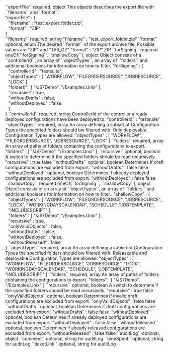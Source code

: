 <tr>
<td>``exportFile``</td>
<td>required, object</td>
<td>This objects describes the export file with ``filename`` and ``format``.</td>
<td><div>"exportFile" : {</div>
    <div style="padding-left:10px;">"filename" : "test_export_folder.zip",</div>
    <div style="padding-left:10px;">"format" : "ZIP"</div>
    <div>}</div></td>
<td></td>
</tr>
<tr>
<td style="padding-left:20px;">``filename``</td>
<td>required, string</td>
<td></td>
<td>"filename" : "test_export_folder.zip"</td>
<td></td>
</tr>
<tr>
<td style="padding-left:20px;">``format``</td>
<td>optional, enum</td>
<td>The desired ``format`` of the export archive file. Possible values are "ZIP" and "TAR_GZ"</td>
<td>"format" : "ZIP"</td>
<td>ZIP</td>
</tr>
<tr>
<td>``forSigning``</td>
<td>required oneOf(``forSigning``, ``shallowCopy``), object</td>
<td>Object consists of a ``controllerId``, an array of ``objectTypes``, an array of ``folders`` and additional booleans for information on how to filter.</td>
<td>"forSigning" : {
<div style="padding-left:10px;">"controllerId" : "testsuite",</div>
<div style="padding-left:10px;">"objectTypes" : [ "WORKFLOW", "FILEORDERSOURCE", "JOBRESOURCE", "LOCK" ],</div>
<div style="padding-left:10px;">"folders" : [ "/JS7Demo", "/Examples.Unix" ],</div>
<div style="padding-left:10px;">"recursive" : true,</div>
<div style="padding-left:10px;">"withoutDrafts" : false,</div>
<div style="padding-left:10px;">"withoutDeployed" : false</div>
<div style="padding-left:10px;">}</div>
}</td>
<td></td>
</tr>
<tr>
<td style="padding-left:20px;">``controllerId``</td>
<td>required, string</td>
<td>ControllerId of the controller already deployed configurations have been deployed to.</td>
<td>"controllerId" : "testsuite"</td>
<td></td>
</tr>
<tr>
<td style="padding-left:20px;">``objectTypes``</td>
<td>required, array</td>
<td>An array defining a subset of Configuration Types the specified folders should bw filtered with. Only deployable Configuration Types are allowed.</td>
<td>"objectTypes" : [ "WORKFLOW", "FILEORDERSOURCE", "JOBRESOURCE", "LOCK" ]</td>
<td></td>
</tr>
<tr>
<td style="padding-left:20px;">``folders``</td>
<td>required, array</td>
<td>An array of paths of folders containing the configurations to export.</td>
<td>"folders" : [ "/JS7Demo", "/Examples.Unix" ]</td>
<td></td>
</tr>
<tr>
<td style="padding-left:20px;">``recursive``</td>
<td>optional, boolean</td>
<td>A switch to determine if the specified folders should be read recursively.</td>
<td>"recursive" : true</td>
<td>false</td>
</tr>
<tr>
<td style="padding-left:20px;">``withoutDrafts``</td>
<td>optional, boolean</td>
<td>Determines if draft configurations are excluded from export.</td>
<td>"withoutDrafts" : false</td>
<td>false</td>
</tr>
<tr>
<td style="padding-left:20px;">``withoutDeployed``</td>
<td>optional, boolean</td>
<td>Determines if already deployed configurations are excluded from export.</td>
<td>"withoutDeployed" : false</td>
<td>false</td>
</tr>
<tr>
<td>``shallowCopy``</td>
<td>required oneOf(``forSigning``, ``shallowCopy``), object</td>
<td>Object consists of an array of ``objectTypes``, an array of ``folders`` and additional booleans for information on how to filter..</td>
<td>"shallowCopy" : {
<div style="padding-left:10px;">"objectTypes" : [ "WORKFLOW", "FILEORDERSOURCE", "JOBRESOURCE", "LOCK", "WORKINGDAYSCALENDAR", "SCHEDULE", "JOBTEMPLATE", "INCLUDESCRIPT" ],</div>
<div style="padding-left:10px;">"folders" : [ "/JS7Demo", "/Examples.Unix" ],</div>
<div style="padding-left:10px;">"recursive" : true,</div>
<div style="padding-left:10px;">"onlyValidObjects" : false,</div>
<div style="padding-left:10px;">"withoutDrafts" : false,</div>
<div style="padding-left:10px;">"withoutDeployed" : false,</div>
<div style="padding-left:10px;">"withoutReleased" : false</div>
}</td>
<td></td>
</tr>
<tr>
<td style="padding-left:20px;">``objectTypes``</td>
<td>required, array</td>
<td>An array defining a subset of Configuration Types the specified folders should bw filtered with. Releaseable and deployable Configuration Types are allowed.</td>
<td>"objectTypes" : [ "WORKFLOW", "FILEORDERSOURCE", "JOBRESOURCE", "LOCK", "WORKINGDAYSCALENDAR", "SCHEDULE", "JOBTEMPLATE", "INCLUDESCRIPT" ]</td>
<td></td>
</tr>
<tr>
<td style="padding-left:20px;">``folders``</td>
<td>required, array</td>
<td>An array of paths of folders containing the configurations to export.</td>
<td>"folders" : [ "/JS7Demo", "/Examples.Unix" ]</td>
<td></td>
</tr>
<tr>
<td style="padding-left:20px;">``recursive``</td>
<td>optional, boolean</td>
<td>A switch to determine if the specified folders should be read recursively.</td>
<td>"recursive" : true</td>
<td>false</td>
</tr>
<tr>
<td style="padding-left:20px;">``onlyValidObjects``</td>
<td>optional, boolean</td>
<td>Determines if invalid draft configurations are excluded from export.</td>
<td>"onlyValidObjects" : false</td>
<td>false</td>
</tr>
<tr>
<td style="padding-left:20px;">``withoutDrafts``</td>
<td>optional, boolean</td>
<td>Determines if draft configurations are excluded from export.</td>
<td>"withoutDrafts" : false</td>
<td>false</td>
</tr>
<tr>
<td style="padding-left:20px;">``withoutDeployed``</td>
<td>optional, boolean</td>
<td>Determines if already deployed configurations are excluded from export.</td>
<td>"withoutDeployed" : false</td>
<td>false</td>
</tr>
<tr>
<td style="padding-left:20px;">``withoutReleased``</td>
<td>optional, boolean</td>
<td>Determines if already released configurations are excluded from export.</td>
<td>"withoutReleased" : false</td>
<td>false</td>
</tr>
<tr>
<td>``auditLog``</td>
<td>optional, object</td>
<td></td>
<td></td>
<td></td>
</tr>
<tr>
<td style="padding-left:20px;">``comment``</td>
<td>optional, string</td>
<td>for auditLog</td>
<td></td>
<td></td>
</tr>
<tr>
<td style="padding-left:20px;">``timeSpent``</td>
<td>optional, string</td>
<td>for auditLog</td>
<td></td>
<td></td>
</tr>
<tr>
<td style="padding-left:20px;">``ticketLink``</td>
<td>optional, string</td>
<td>for auditLog</td>
<td></td>
<td></td>
</tr>
